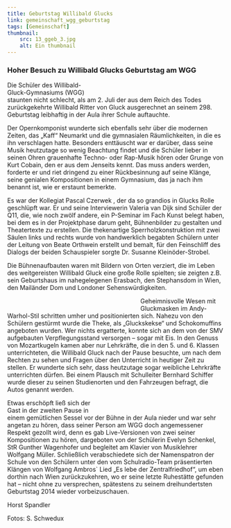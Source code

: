 ```yaml
---
title: Geburtstag Willibald Glucks
link: gemeinschaft_wgg_geburtstag
tags: [Gemeinschaft]
thumbnail: 
    src: 13_ggeb_3.jpg
    alt: Ein thumbnail
---
```

<h3>
    Hoher Besuch zu Willibald Glucks Geburtstag am WGG
</h3>

<figure style="float: right; margin-left: 15px; width: 50%; margin-bottom: 15px">
    <v-image name="13_ggeb_1" alt="13_ggeb_1"></v-image>
</figure>

Die Schüler des Willibald-Gluck-Gymnasiums (WGG) staunten nicht schlecht, als am 2. Juli der aus dem Reich des Todes zurückgekehrte 
Willibald Ritter von Gluck ausgerechnet an seinem 298. Geburtstag leibhaftig in der Aula ihrer Schule auftauchte.

Der Opernkomponist wunderte sich ebenfalls sehr über die modernen Zeiten, das „Kaff“ Neumarkt und die gymnasialen Räumlichkeiten, in 
die es ihn verschlagen hatte. Besonders enttäuscht war er darüber, dass seine Musik heutzutage so wenig Beachtung findet und die Schüler 
lieber in seinen Ohren grauenhafte Techno- oder Rap-Musik hören oder Grunge von Kurt Cobain, den er aus dem Jenseits kennt. Das muss anders 
werden, forderte er und riet dringend zu einer Rückbesinnung auf seine Klänge, seine genialen Kompositionen in einem Gymnasium, das ja nach 
ihm benannt ist, wie er erstaunt bemerkte.

Es war der Kollegiat Pascal Czerwek , der da so grandios in Glucks Rolle geschlüpft war. Er und seine Interviewerin Valeria van Dijk 
sind Schüler der Q11, die, wie noch zwölf andere, ein P-Seminar im Fach Kunst belegt haben, bei dem es in der Projektphase darum geht, 
Bühnenbilder zu gestalten und Theatertexte zu erstellen. Die thekenartige Sperrholzkonstruktion mit zwei Säulen links und rechts wurde von 
handwerklich begabten Schülern unter der Leitung von Beate Orthwein erstellt und bemalt, für den Feinschliff des Dialogs der beiden 
Schauspieler sorgte Dr. Susanne Kleinöder-Strobel.

Die Bühnenaufbauten waren mit Bildern von Orten verziert, die im Leben des weitgereisten Willibald Gluck eine große Rolle spielten; sie 
zeigten z.B. sein Geburtshaus im nahegelegenen Erasbach, den Stephansdom in Wien, den Mailänder Dom und Londoner Sehenswürdigkeiten.


<figure style="float: left; margin-right: 15px; width: 50%; margin-bottom: 15px">
    <v-image name="13_ggeb_3" alt="13_ggeb_3"></v-image>
</figure>

<p>
    Geheimnisvolle Wesen mit Gluckmasken im Andy-Warhol-Stil schritten umher und positionierten sich. Nahezu von den Schülern gestürmt 
    wurde die Theke, als „Gluckskekse“ und Schokomuffins angeboten wurden. Wer nichts ergatterte, konnte sich an dem von der SMV 
    aufgebauten Verpflegungsstand versorgen – sogar mit Eis. In den Genuss von Mozartkugeln kamen aber nur Lehrkräfte, die in den 5. und 6. 
    Klassen unterrichteten, die Willibald Gluck nach der Pause besuchte, um nach dem Rechten zu sehen und Fragen über den Unterricht in 
    heutiger Zeit zu stellen. Er wunderte sich sehr, dass heutzutage sogar weibliche Lehrkräfte unterrichten dürfen. Bei einem Plausch 
    mit Schulleiter Bernhard Schiffer wurde dieser zu seinen Studienorten und den Fahrzeugen befragt, die Autos genannt werden.
</p>

<figure style="float: right; margin-left: 15px; width: 50%; margin-bottom: 15px">
    <v-image name="13_ggeb_2" alt="13_ggeb_2"></v-image>
</figure>

<p>
    Etwas erschöpft ließ sich der Gast in der zweiten Pause in einem gemütlichen Sessel vor der Bühne in der Aula nieder und war sehr 
    angetan zu hören, dass seiner Person am WGG doch angemessener Respekt gezollt wird, denn es gab Live-Versionen von zwei seiner 
    Kompositionen zu hören, dargeboten von der Schülerin Evelyn Schenkel, StR Gunther Wagenhofer und begleitet am Klavier von Musiklehrer
    Wolfgang Müller. Schließlich verabschiedete sich der Namenspatron der Schule von den Schülern unter den vom Schulradio-Team 
    präsentierten Klängen von Wolfgang Ambros` Lied „Es lebe der Zentralfriedhof“, um eben dorthin nach Wien zurückzukehren, wo er seine 
    letzte Ruhestätte gefunden hat – nicht ohne zu versprechen, spätestens zu seinem dreihundertsten Geburtstag 2014 wieder vorbeizuschauen.
</p>


<p>
    Horst Spandler
</p>
<p>
    Fotos: S. Schwedux
</p>
